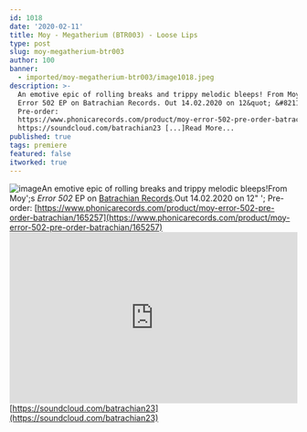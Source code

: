 ```yaml
---
id: 1018
date: '2020-02-11'
title: Moy - Megatherium (BTR003) - Loose Lips
type: post
slug: moy-megatherium-btr003
author: 100
banner:
  - imported/moy-megatherium-btr003/image1018.jpeg
description: >-
  An emotive epic of rolling breaks and trippy melodic bleeps! From Moy&#39;s
  Error 502 EP on Batrachian Records. Out 14.02.2020 on 12&quot; &#8211;
  Pre-order:
  https://www.phonicarecords.com/product/moy-error-502-pre-order-batrachian/165257
  https://soundcloud.com/batrachian23 [...]Read More...
published: true
tags: premiere
featured: false
itworked: true
---
```

![image](../imported/moy-megatherium-btr003/image1018.jpeg)An emotive epic of rolling breaks and trippy melodic bleeps!From Moy';s _Error 502_ EP on [Batrachian Records](https://www.discogs.com/label/1537551-Batrachian).Out 14.02.2020 on 12" '; Pre-order: [](https://www.phonicarecords.com/product/moy-error-502-pre-order-batrachian/165257)[https://www.phonicarecords.com/product/moy-error-502-pre-order-batrachian/165257](https://www.phonicarecords.com/product/moy-error-502-pre-order-batrachian/165257)<iframe width='100%' height='300' scrolling='no' frameborder='no' allow='autoplay' src='https://w.soundcloud.com/player/?url=https%3A//api.soundcloud.com/tracks/758920078&color=%23ff5500&auto_play=false&hide_related=false&show_comments=true&show_user=true&show_reposts=false&show_teaser=true'></iframe>[](https://soundcloud.com/batrachian23)[https://soundcloud.com/batrachian23](https://soundcloud.com/batrachian23)